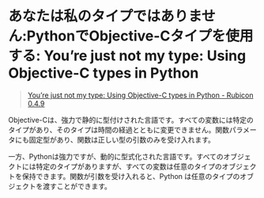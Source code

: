 # あなたは私のタイプではありません:PythonでObjective-Cタイプを使用する: You’re just not my type: Using Objective-C types in Python

> [You’re just not my type: Using Objective-C types in Python - Rubicon 0.4.9](https://rubicon-objc.readthedocs.io/en/stable/how-to/type-mapping.html)


Objective-Cは、強力で静的に型付けされた言語です。すべての変数には特定のタイプがあり、そのタイプは時間の経過とともに変更できません。関数パラメータにも固定型があり、関数は正しい型の引数のみを受け入れます。

一方、Pythonは強力ですが、動的に型式化された言語です。すべてのオブジェクトには特定のタイプがありますが、すべての変数は任意のタイプのオブジェクトを保持できます。関数が引数を受け入れると、Python は任意のタイプのオブジェクトを渡すことができます。
